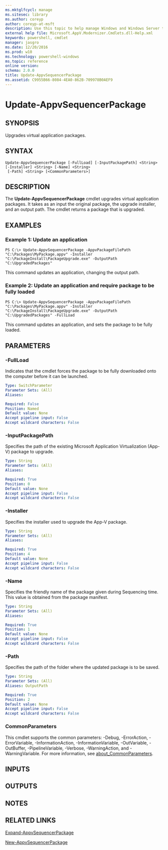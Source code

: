```yaml
---
ms.mktglfcycl: manage
ms.sitesec: library
ms.author: coreyp
author: coreyp-at-msft
description: Use this topic to help manage Windows and Windows Server technologies with Windows PowerShell.
external help file: Microsoft.AppV.Modernizer.Cmdlets.dll-Help.xml
keywords: powershell, cmdlet
manager: jasgro
ms.date: 12/20/2016
ms.prod: w10
ms.technology: powershell-windows
ms.topic: reference
online version: 
schema: 2.0.0
title: Update-AppvSequencerPackage
ms.assetid: C9955B66-8084-4EA0-862B-709978B0AEF9
---
```


# Update-AppvSequencerPackage

## SYNOPSIS
Upgrades virtual application packages.

## SYNTAX

```
Update-AppvSequencerPackage [-FullLoad] [-InputPackagePath] <String> [-Installer] <String> [-Name] <String>
 [-Path] <String> [<CommonParameters>]
```

## DESCRIPTION
The **Update-AppvSequencerPackage** cmdlet upgrades virtual application packages.
It takes as an input the original package, the upgrade installer, and an output path.
The cmdlet returns a package that is upgraded.

## EXAMPLES

### Example 1: Update an application
```
PS C:\> Update-AppvSequencerPackage -AppvPackageFilePath "C:\Packages\MyPackage.appv" -Installer "C:\PackageInstall\PackageUpgrade.exe" -OutputPath "C:\UpgradedPackages"
```

This command updates an application, changing the output path.

### Example 2: Update an application and require package to be fully loaded
```
PS C:\> Update-AppvSequencerPackage -AppvPackageFilePath "C:\Packages\MyPackage.appv" -Installer "C:\PackageInstall\PackageUpgrade.exe" -OutputPath "C:\UpgradedPackages" -FullLoad
```

This command updates an application, and sets the package to be fully loaded.

## PARAMETERS

### -FullLoad
Indicates that the cmdlet forces the package to be fully downloaded onto the computer before it can be launched.

```yaml
Type: SwitchParameter
Parameter Sets: (All)
Aliases: 

Required: False
Position: Named
Default value: None
Accept pipeline input: False
Accept wildcard characters: False
```

### -InputPackagePath
Specifies the path of the existing Microsoft Application Virtualization (App-V) package to upgrade.

```yaml
Type: String
Parameter Sets: (All)
Aliases: 

Required: True
Position: 0
Default value: None
Accept pipeline input: False
Accept wildcard characters: False
```

### -Installer
Specifies the installer used to upgrade the App-V package.

```yaml
Type: String
Parameter Sets: (All)
Aliases: 

Required: True
Position: 4
Default value: None
Accept pipeline input: False
Accept wildcard characters: False
```

### -Name
Specifies the friendly name of the package given during Sequencing time.
This value is obtained from the package manifest.

```yaml
Type: String
Parameter Sets: (All)
Aliases: 

Required: True
Position: 1
Default value: None
Accept pipeline input: False
Accept wildcard characters: False
```

### -Path
Specifies the path of the folder where the updated package is to be saved.

```yaml
Type: String
Parameter Sets: (All)
Aliases: OutputPath

Required: True
Position: 2
Default value: None
Accept pipeline input: False
Accept wildcard characters: False
```

### CommonParameters
This cmdlet supports the common parameters: -Debug, -ErrorAction, -ErrorVariable, -InformationAction, -InformationVariable, -OutVariable, -OutBuffer, -PipelineVariable, -Verbose, -WarningAction, and -WarningVariable. For more information, see [about_CommonParameters](http://go.microsoft.com/fwlink/?LinkID=113216).

## INPUTS

## OUTPUTS

## NOTES

## RELATED LINKS

[Expand-AppvSequencerPackage](./Expand-AppvSequencerPackage.md)

[New-AppvSequencerPackage](./New-AppvSequencerPackage.md)

